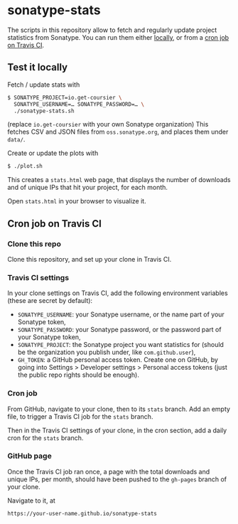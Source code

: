 # sonatype-stats

The scripts in this repository allow to fetch and regularly update project
statistics from Sonatype. You can run them either [locally](#test-it-locally),
or from a [cron job on Travis CI](#cron-job-on-travis-ci).

## Test it locally

Fetch / update stats with
```bash
$ SONATYPE_PROJECT=io.get-coursier \
  SONATYPE_USERNAME=… SONATYPE_PASSWORD=… \
  ./sonatype-stats.sh
```
(replace `io.get-coursier` with your own Sonatype organization)
This fetches CSV and JSON files from `oss.sonatype.org`, and places them
under `data/`.

Create or update the plots with
```bash
$ ./plot.sh
```
This creates a `stats.html` web page, that displays the number of downloads
and of unique IPs that hit your project, for each month.

Open `stats.html` in your browser to visualize it.

## Cron job on Travis CI

### Clone this repo

Clone this repository, and set up your clone in Travis CI.

### Travis CI settings

In your clone settings on Travis CI, add the following environment variables (these are secret by default):
- `SONATYPE_USERNAME`: your Sonatype username, or the name part of your Sonatype token,
- `SONATYPE_PASSWORD`: your Sonatype password, or the password part of your Sonatype token,
- `SONATYPE_PROJECT`: the Sonatype project you want statistics for (should be the organization you publish under, like `com.github.user`),
- `GH_TOKEN`: a GitHub personal access token. Create one on GitHub, by going into Settings > Developer settings > Personal access tokens (just the public repo rights should be enough).

### Cron job

From GitHub, navigate to your clone, then to its `stats` branch. Add an empty
file, to trigger a Travis CI job for the `stats` branch.

Then in the Travis CI settings of your clone, in the cron section,
add a daily cron for the `stats` branch.

### GitHub page

Once the Travis CI job ran once, a page with the total downloads and unique IPs,
per month, should have been pushed to the `gh-pages` branch of your clone.

Navigate to it, at
```
https://your-user-name.github.io/sonatype-stats
```

